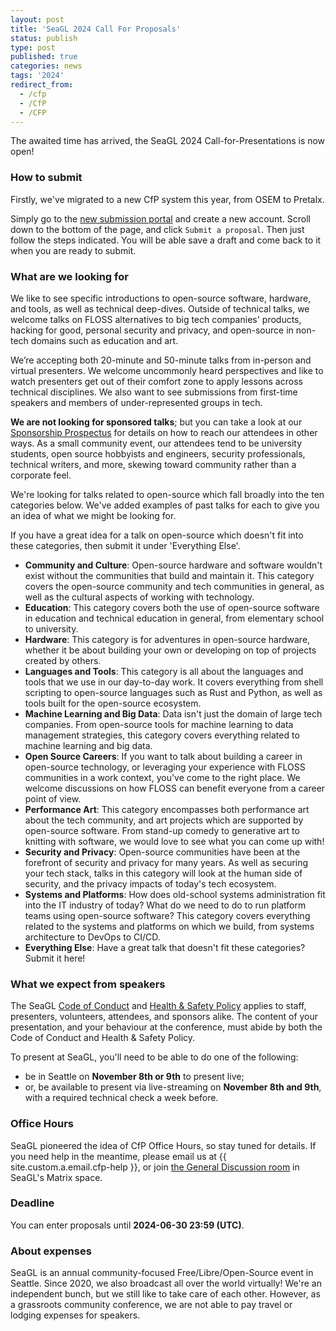 ```yaml
---
layout: post
title: 'SeaGL 2024 Call For Proposals'
status: publish
type: post
published: true
categories: news
tags: '2024'
redirect_from:
  - /cfp
  - /CfP
  - /CFP
---
```


The awaited time has arrived, the SeaGL 2024 Call-for-Presentations is now open!

### How to submit

Firstly, we've migrated to a new CfP system this year, from OSEM to Pretalx.

Simply go to the [new submission portal](https://pretalx.seagl.org/2024/cfp) and create a new account. Scroll down to the bottom of the page, and click `Submit a proposal`.
Then just follow the steps indicated. You will be able save a draft and come back to it when you are ready to submit.

### What are we looking for

We like to see specific introductions to open-source software, hardware, and tools, as well as technical deep-dives. Outside of technical talks, we welcome talks on FLOSS alternatives to big tech companies' products, hacking for good, personal security and privacy, and open-source in non-tech domains such as education and art.

We’re accepting both 20-minute and 50-minute talks from in-person and virtual presenters. We welcome uncommonly heard perspectives and like to watch presenters get out of their comfort zone to apply lessons across technical disciplines. We also want to see submissions from first-time speakers and members of under-represented groups in tech.

__**We are not looking for sponsored talks**__; but you can take a look at our [Sponsorship Prospectus](https://seagl.org/sponsors/SeaGL_Partnership_Sponsor_Prospectus_2024.pdf) for details on how to reach our attendees in other ways. As a small community event, our attendees tend to be university students, open source hobbyists and engineers, security professionals, technical writers, and more, skewing toward community rather than a corporate feel.

We're looking for talks related to open-source which fall broadly into the ten categories below. We've added examples of past talks for each to give you an idea of what we might be looking for.

If you have a great idea for a talk on open-source which doesn't fit into these categories, then submit it under 'Everything Else'.

 - **Community and Culture**: Open-source hardware and software wouldn't exist without the communities that build and maintain it. This category covers the open-source community and tech communities in general, as well as the cultural aspects of working with technology.
 - **Education**: This category covers both the use of open-source software in education and technical education in general, from elementary school to university.
 - **Hardware**: This category is for adventures in open-source hardware, whether it be about building your own or developing on top of projects created by others.
 - **Languages and Tools**: This category is all about the languages and tools that we use in our day-to-day work. It covers everything from shell scripting to open-source languages such as Rust and Python, as well as tools built for the open-source ecosystem.
 - **Machine Learning and Big Data**: Data isn't just the domain of large tech companies. From open-source tools for machine learning to data management strategies, this category covers everything related to machine learning and big data.
 - **Open Source Careers**: If you want to talk about building a career in open-source technology, or leveraging your experience with FLOSS communities in a work context, you've come to the right place. We welcome discussions on how FLOSS can benefit everyone from a career point of view.
 - **Performance Art**: This category encompasses both performance art about the tech community, and art projects which are supported by open-source software. From stand-up comedy to generative art to knitting with software, we would love to see what you can come up with!
 - **Security and Privacy**: Open-source communities have been at the forefront of security and privacy for many years. As well as securing your tech stack, talks in this category will look at the human side of security, and the privacy impacts of today's tech ecosystem.
 - **Systems and Platforms**: How does old-school systems administration fit into the IT industry of today? What do we need to do to run platform teams using open-source software? This category covers everything related to the systems and platforms on which we build, from systems architecture to DevOps to CI/CD.
 - **Everything Else**: Have a great talk that doesn't fit these categories? Submit it here!

### What we expect from speakers

The SeaGL [Code of Conduct](/code_of_conduct) and [Health & Safety Policy](/health_and_safety_policy) applies to staff, presenters, volunteers, attendees, and sponsors alike. The content of your presentation, and your behaviour at the conference, must abide by both the Code of Conduct and Health & Safety Policy.

To present at SeaGL, you'll need to be able to do one of the following:

* be in Seattle on **November 8th or 9th** to present live;
* or, be available to present via live-streaming on **November 8th and 9th**, with a required technical check a week before.

### Office Hours

SeaGL pioneered the idea of CfP Office Hours, so stay tuned for details. If you need help in the meantime, please email us at {{ site.custom.a.email.cfp-help }}, or join [the General Discussion room](https://matrix.to/#/#general:seagl.org) in SeaGL's Matrix space.

### Deadline

You can enter proposals until **2024-06-30 23:59 (UTC)**. 

### About expenses

SeaGL is an annual community-focused Free/Libre/Open-Source event in Seattle. Since 2020, we also broadcast all over the world virtually! We're an independent bunch, but we still like to take care of each other. However, as a grassroots community conference, we are not able to pay travel or lodging expenses for speakers.
